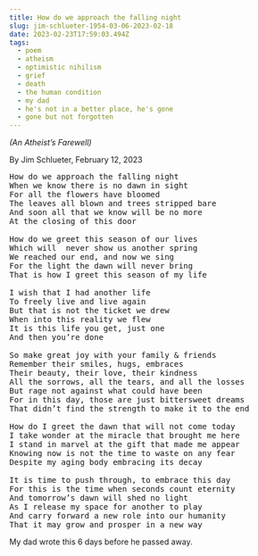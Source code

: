 ```yaml
---
title: How do we approach the falling night
slug: jim-schlueter-1954-03-06-2023-02-18
date: 2023-02-23T17:59:03.494Z
tags:
  - poem
  - atheism
  - optimistic nihilism
  - grief
  - death
  - the human condition
  - my dad
  - he's not in a better place, he's gone
  - gone but not forgotten
---
```

_(An Atheist’s Farewell)_

By Jim Schlueter, February 12, 2023

<pre class="poem">
How do we approach the falling night
When we know there is no dawn in sight
For all the flowers have bloomed
The leaves all blown and trees stripped bare
And soon all that we know will be no more
At the closing of this door

How do we greet this season of our lives
Which will  never show us another spring
We reached our end, and now we sing
For the light the dawn will never bring
That is how I greet this season of my life

I wish that I had another life
To freely live and live again
But that is not the ticket we drew
When into this reality we flew
It is this life you get, just one
And then you’re done

So make great joy with your family & friends
Remember their smiles, hugs, embraces
Their beauty, their love, their kindness
All the sorrows, all the tears, and all the losses
But rage not against what could have been
For in this day, those are just bittersweet dreams
That didn’t find the strength to make it to the end

How do I greet the dawn that will not come today
I take wonder at the miracle that brought me here
I stand in marvel at the gift that made me appear
Knowing now is not the time to waste on any fear
Despite my aging body embracing its decay

It is time to push through, to embrace this day
For this is the time when seconds count eternity
And tomorrow’s dawn will shed no light
As I release my space for another to play
And carry forward a new role into our humanity
That it may grow and prosper in a new way
</pre>

My dad wrote this 6 days before he passed away.
